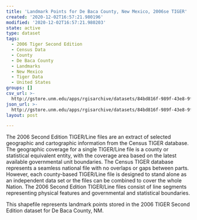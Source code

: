 ```yaml
---
title: 'Landmark Points for De Baca County, New Mexico, 2006se TIGER'
created: '2020-12-02T16:57:21.980196'
modified: '2020-12-02T16:57:21.980203'
state: active
type: dataset
tags:
  - 2006 Tiger Second Edition
  - Census Data
  - County
  - De Baca County
  - Landmarks
  - New Mexico
  - Tiger Data
  - United States
groups: []
csv_url: >-
  http://gstore.unm.edu/apps/rgisarchive/datasets/84bd816f-989f-43e8-9fa8-976bb271f98f/tgr2006se_deba_lpt.derived.csv
json_url: >-
  http://gstore.unm.edu/apps/rgisarchive/datasets/84bd816f-989f-43e8-9fa8-976bb271f98f/tgr2006se_deba_lpt.derived.json
layout: post

---
```

The 2006 Second Edition TIGER/Line files are an extract of selected geographic and cartographic information from the Census TIGER database.  The geographic coverage for a single TIGER/Line file is a county or statistical equivalent entity, with the coverage area based on the latest available governmental unit boundaries. The Census TIGER database represents a seamless national file with no overlaps or gaps between parts.  However, each county-based TIGER/Line file is designed to stand alone as an independent data set or the files can be combined to cover the whole Nation.  The 2006 Second Edition  TIGER/Line files consist of line segments representing physical features and governmental and statistical boundaries.  

This shapefile represents landmark points stored in the 2006 TIGER Second Edition dataset for De Baca County, NM.
